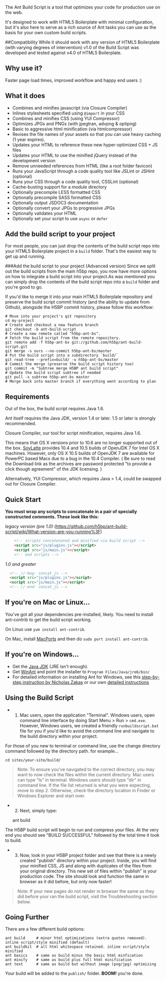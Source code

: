 The Ant Build Script is a tool that optimizes your code for production use on the web. 

It's designed to work with HTML5 Boilerplate with minimal configuration, but it's also here to serve as a rich source of Ant tasks you can use as the basis for your own custom build scripts.

##Compatibility
While it should work with any version of HTML5 Boilerplate (with varying degrees of intervention) v1.0 of the Build Script was developed and tested against v4.0 of HTML5 Boilerplate. 

## Why use it?

Faster page load times, improved workflow and happy end users :)

## What it does

* Combines and minifies javascript (via Closure Compiler)
* Inlines stylesheets specified using `@import` in your CSS
* Combines and minifies CSS (using YUI Compressor)
* Optimizes JPGs and PNGs (with jpegtran, advpng & optipng)
* Basic to aggressive html minification (via htmlcompressor)
* Revises the file names of your assets so that you can use heavy caching (1 year expires).
* Updates your HTML to reference these new hyper-optimized CSS + JS files
* Updates your HTML to use the minified jQuery instead of the development version
* Remove unneeded references from HTML (like a root folder favicon)
* Runs your JavaScript through a code quality tool like JSLint or JSHint (optional)
* Runs your CSS through a code quality tool, CSSLint (optional)
* Cache-busting support for a module directory
* Optionally precompile LESS formatted CSS
* Optionally precompile SASS formatted CSS
* Optionally output JSDOC3 documentation
* Optionally convert your JPGs to progressive JPGs
* Optionally validates your HTML
* Optionally set your script to use `async` or `defer`

## Add the build script to your project

For most people, you can just drop the contents of the build script repo into your HTML5 Boilerplate project in a `build` folder. That's the easiest way to get up and running.

###Add the build script to your project (Advanced version)
Since we split out the build scripts from the main h5bp repo, you now have more options on how to integrate a build script into your project.As was mentioned you can simply drop the contents of the build script repo into a `build` folder and you're good to go. 

If you'd like to merge it into your main HTML5 Boilerplate repository and preserve the build script commit history (and the ability to update from Github), alongside the H5BP commit history, please follow this workflow:

```
# Move into your project's git repository
cd my-project
# Create and checkout a new feature branch
git checkout -b ant-build-script
# Create a new remote called "h5bp-ant-bs".
# Fetch the build script from the remote repository.
git remote add -f h5bp-ant-bs git://github.com/h5bp/ant-build-script.git
git merge -s ours --no-commit h5bp-ant-bs/master
# Put the build script into a subdirectory `build/`
git read-tree --prefix=build/ -u h5bp-ant-bs/master
# Commit the merge (preserve the build script history too)
git commit -m "Subtree merge H5BP ant build script"
# Update the build script subtree if needed
git pull -s subtree h5bp-ant-bs master
# Merge back into master branch if everything went according to plan
```

## Requirements

Out of the box, the build script requires Java 1.6.

Ant itself requires the Java JDK, version 1.4 or later. 1.5 or later is strongly recommended.

Closure Compiler, our tool for script minification, requires Java 1.6.

This means that OS X versions prior to 10.6 are no longer supported out of the box.
[SoyLatte][soylatte] provides 10.4 and 10.5 builds of OpenJDK 7 for Intel OS X machines. However, only OS X 10.5 builds of OpenJDK 7 are available for PowerPC based Macs due to a bug in the 10.4 Compiler.
( Be sure to read the Download link as the archives are password protected "to provide a click though agreement" of the JDK licensing. )

[soylatte]: http://landonf.bikemonkey.org/static/soylatte/

Alternatively, YUI Compressor, which requires Java > 1.4, could be swapped out for Closure Compiler.

## Quick Start
**You must wrap any scripts to concatenate in a pair of specially constructed comments. These look like this:**

*legacy version (pre 1.0)* (https://github.com/h5bp/ant-build-script/wiki/What-version-are-you-running%3F)
```html
    <!-- scripts concatenated and minified via build script -->
    <script src="js/plugins.js"></script>
    <script src="js/main.js"></script>
    <!-- end scripts -->
```

*1.0 and greater*
```html
  <!-- //-beg- concat_js -->
  <script src="js/plugins.js"></script>
  <script src="js/main.js"></script>
  <!-- //-end- concat_js -->
```
## If you're on Mac or Linux...

You've got all your dependencies pre-installed, likely. You need to install ant-contrib to get the build script working.

On Linux use `yum install ant-contrib`.

On Mac, install [MacPorts](http://www.macports.org/install.php) and then do `sudo port install ant-contrib`. 

## If you're on Windows...

* Get the [Java JDK](http://www.oracle.com/technetwork/java/javase/downloads/index.html) (JRE isn't enough).
* Get [WinAnt](http://code.google.com/p/winant/) and point the installer to `Program Files/Java/jre6/bin/`
* For detailed information on installing Ant for Windows, see this [step-by-step instruction by Nicholas Zakas](http://www.nczonline.net/blog/2012/04/12/how-to-install-apache-ant-on-windows/) or our own [detailed instructions](https://github.com/h5bp/ant-build-script/wiki/Detailed-Ant-Installation-Instructions)

## Using the Build Script

* 1) Mac users, open the application "Terminal".  Windows users, open command line interface by doing Start Menu > Run > `cmd.exe`.  However, Windows users, we created a friendly `runbuildscript.bat` file for you if you'd like to avoid the command line and navigate to the build directory within your project. 

For those of you new to terminal or command line, use the change directory command followed by the directory path. for example...

    cd sites/your-site/build/

> Note: To ensure you've navigated to the correct directory, you may want to now check the files within the current directory. Mac users can type "ls" in terminal. Windows users should type "dir" in command line. If the file list returned is what you were expecting, move to step 2. Otherwise, check the directory location in Finder or Windows Explorer and start over.

* 2) Next, simply type:

    ant build

The H5BP build script will begin to run and compress your files.  At the very end you should see "BUILD SUCCESSFUL" followed by the total time it took to build.

* 3) Now, look in your H5BP project folder and see that there is a newly created "publish" directory within your project.  Inside, you will find your minified CSS, JS and along with duplicates of the files from your original directory. This new set of files within "publish" is your production code.  The site should look and function the same in browser as it did before, but only now faster!

> Note: If your new pages do not render in browser the same as they did before your ran the build script, visit the Troubleshooting section below.

## Going Further

There are a few different build options:

    ant build     # minor html optimizations (extra quotes removed). inline script/style minified (default)
    ant buildkit  # all html whitespace retained. inline script/style minified 
    ant basics    # same as build minus the basic html minfication
    ant minify    # same as build plus full html minification
    ant text      # same as build but without image (png/jpg) optimizing

Your build will be added to the `publish/` folder. **BOOM!** you're done.
